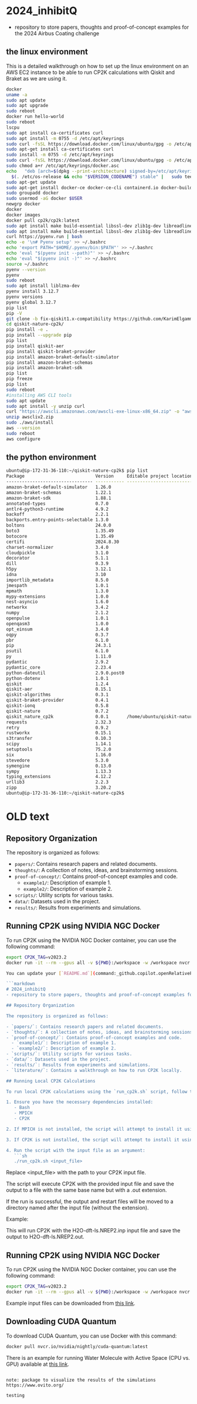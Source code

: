 # 2024_inhibitQ
- repository to store papers, thoughts and proof-of-concept examples for the 2024 Airbus Coating challenge

## the linux environment
This is a detailed walkthrough on how to set up the linux environment on an AWS EC2 instance to be able to run CP2K calculations with Qiskit and Braket as we are using it.
```bash
docker
uname -a
sudo apt update
sudo apt upgrade
sudo reboot
docker run hello-world
sudo reboot
lscpu
sudo apt install ca-certificates curl
sudo apt install -m 0755 -d /etc/apt/keyrings
sudo curl -fsSL https://download.docker.com/linux/ubuntu/gpg -o /etc/apt/keyrings/docker.asc
sudo apt-get install ca-certificates curl
sudo install -m 0755 -d /etc/apt/keyrings
sudo curl -fsSL https://download.docker.com/linux/ubuntu/gpg -o /etc/apt/keyrings/docker.asc
sudo chmod a+r /etc/apt/keyrings/docker.asc
echo   "deb [arch=$(dpkg --print-architecture) signed-by=/etc/apt/keyrings/docker.asc] https://download.docker.com/linux/ubuntu \
  $(. /etc/os-release && echo "$VERSION_CODENAME") stable" |   sudo tee /etc/apt/sources.list.d/docker.list > /dev/null
sudo apt-get update
sudo apt-get install docker-ce docker-ce-cli containerd.io docker-buildx-plugin docker-compose-plugin
sudo groupadd docker
sudo usermod -aG docker $USER
newgrp docker
docker
docker images
docker pull cp2k/cp2k:latest
sudo apt install make build-essential libssl-dev zlib1g-dev libreadline-dev libsqlite3-dev wget curl llvm libncursesw5-dev xz-utils tk-dev libffi-dev python-openssl git
sudo apt install make build-essential libssl-dev zlib1g-dev libreadline-dev libsqlite3-dev wget curl llvm libncursesw5-dev xz-utils tk-dev libffi-dev python3-openssl git
curl https://pyenv.run | bash
echo -e '\n# Pyenv setup' >> ~/.bashrc
echo 'export PATH="$HOME/.pyenv/bin:$PATH"' >> ~/.bashrc
echo 'eval "$(pyenv init --path)"' >> ~/.bashrc
echo 'eval "$(pyenv init -)"' >> ~/.bashrc
source ~/.bashrc
pyenv --version
pyenv 
sudo reboot
sudo apt install liblzma-dev
pyenv install 3.12.7
pyenv versions
pyenv global 3.12.7 
pip list
pip -V
git clone -b fix-qiskit1.x-compatibility https://github.com/KarimElgammal/qiskit-nature-cp2k.git
cd qiskit-nature-cp2k/
pip install -e .
pip install --upgrade pip
pip list
pip install qiskit-aer
pip install qiskit-braket-provider
pip install amazon-braket-default-simulator
pip install amazon-braket-schemas
pip install amazon-braket-sdk
pip list
pip freeze
pip list
sudo reboot
#installing AWS CLI tools
sudo apt update
sudo apt install -y unzip curl
curl "https://awscli.amazonaws.com/awscli-exe-linux-x86_64.zip" -o "awscliv2.zip"
unzip awscliv2.zip
sudo ./aws/install
aws --version
sudo reboot
aws configure
```
## the python environment
```bash
ubuntu@ip-172-31-36-110:~/qiskit-nature-cp2k$ pip list
Package                           Version     Editable project location
--------------------------------- ----------- -------------------------------
amazon-braket-default-simulator   1.26.0
amazon-braket-schemas             1.22.1
amazon-braket-sdk                 1.88.1
annotated-types                   0.7.0
antlr4-python3-runtime            4.9.2
backoff                           2.2.1
backports.entry-points-selectable 1.3.0
boltons                           24.0.0
boto3                             1.35.49
botocore                          1.35.49
certifi                           2024.8.30
charset-normalizer                3.4.0
cloudpickle                       3.1.0
decorator                         5.1.1
dill                              0.3.9
h5py                              3.12.1
idna                              3.10
importlib_metadata                8.5.0
jmespath                          1.0.1
mpmath                            1.3.0
mypy-extensions                   1.0.0
nest-asyncio                      1.6.0
networkx                          3.4.2
numpy                             2.1.2
openpulse                         1.0.1
openqasm3                         1.0.0
opt_einsum                        3.4.0
oqpy                              0.3.7
pbr                               6.1.0
pip                               24.3.1
psutil                            6.1.0
py                                1.11.0
pydantic                          2.9.2
pydantic_core                     2.23.4
python-dateutil                   2.9.0.post0
python-dotenv                     1.0.1
qiskit                            1.2.4
qiskit-aer                        0.15.1
qiskit-algorithms                 0.3.1
qiskit-braket-provider            0.4.1
qiskit-ionq                       0.5.8
qiskit-nature                     0.7.2
qiskit_nature_cp2k                0.0.1       /home/ubuntu/qiskit-nature-cp2k
requests                          2.32.3
retry                             0.9.2
rustworkx                         0.15.1
s3transfer                        0.10.3
scipy                             1.14.1
setuptools                        75.2.0
six                               1.16.0
stevedore                         5.3.0
symengine                         0.13.0
sympy                             1.13.3
typing_extensions                 4.12.2
urllib3                           2.2.3
zipp                              3.20.2
ubuntu@ip-172-31-36-110:~/qiskit-nature-cp2k$ 
```

# OLD text

## Repository Organization

The repository is organized as follows:

- `papers/`: Contains research papers and related documents.
- `thoughts/`: A collection of notes, ideas, and brainstorming sessions.
- `proof-of-concept/`: Contains proof-of-concept examples and code.
  - `example1/`: Description of example 1.
  - `example2/`: Description of example 2.
- `scripts/`: Utility scripts for various tasks.
- `data/`: Datasets used in the project.
- `results/`: Results from experiments and simulations.

## Running CP2K using NVIDIA NGC Docker

To run CP2K using the NVIDIA NGC Docker container, you can use the following command:

```sh
export CP2K_TAG=v2023.2
docker run -it --rm --gpus all -v ${PWD}:/workspace -w /workspace nvcr.io/hpc/cp2k:${CP2K_TAG} cp2k.psmp -i H2O-dft-ls.NREP2.inp

You can update your [`README.md`](command:_github.copilot.openRelativePath?%5B%7B%22scheme%22%3A%22file%22%2C%22authority%22%3A%22%22%2C%22path%22%3A%22%2FUsers%2Fkarim%2Fgithub%2F2024_bmw_airbus%2FREADME.md%22%2C%22query%22%3A%22%22%2C%22fragment%22%3A%22%22%7D%5D "/Users/karim/github/2024_bmw_airbus/README.md") file to include information about how the repository is organized. Here's an example of how you can structure it:

```markdown
# 2024_inhibitQ
- repository to store papers, thoughts and proof-of-concept examples for the 2024 Airbus Coating challenge

## Repository Organization

The repository is organized as follows:

- `papers/`: Contains research papers and related documents.
- `thoughts/`: A collection of notes, ideas, and brainstorming sessions.
- `proof-of-concept/`: Contains proof-of-concept examples and code.
  - `example1/`: Description of example 1.
  - `example2/`: Description of example 2.
- `scripts/`: Utility scripts for various tasks.
- `data/`: Datasets used in the project.
- `results/`: Results from experiments and simulations.
- `literature/`: Contains a walkthrough on how to run CP2K locally.

## Running Local CP2K Calculations

To run local CP2K calculations using the `run_cp2k.sh` script, follow these steps:

1. Ensure you have the necessary dependencies installed:
   - Bash
   - MPICH
   - CP2K

2. If MPICH is not installed, the script will attempt to install it using Homebrew.

3. If CP2K is not installed, the script will attempt to install it using Homebrew.

4. Run the script with the input file as an argument:
   ```sh
   ./run_cp2k.sh <input_file>
   ```
Replace <input_file> with the path to your CP2K input file.

The script will execute CP2K with the provided input file and save the output to a file with the same base name but with a .out extension.

If the run is successful, the output and restart files will be moved to a directory named after the input file (without the extension).

Example:

This will run CP2K with the H2O-dft-ls.NREP2.inp input file and save the output to H2O-dft-ls.NREP2.out.

## Running CP2K using NVIDIA NGC Docker

To run CP2K using the NVIDIA NGC Docker container, you can use the following command:

```sh
export CP2K_TAG=v2023.2
docker run -it --rm --gpus all -v ${PWD}:/workspace -w /workspace nvcr.io/hpc/cp2k:${CP2K_TAG} cp2k.psmp -i H2O-dft-ls.NREP2.inp
```

Example input files can be downloaded from [this link](https://github.com/cp2k/cp2k/blob/c415b5ddc864fe89e1e8e74ebbc33ad8b898175d/benchmarks/QS_DM_LS/README.md).

## Downloading CUDA Quantum

To download CUDA Quantum, you can use Docker with this command:

```sh
docker pull nvcr.io/nvidia/nightly/cuda-quantum:latest
```

There is an example for running Water Molecule with Active Space (CPU vs. GPU) available at [this link](https://nvidia.github.io/cuda-quantum/latest/examples/python/tutorials/vqe_water_active_space.html).
```

note: package to visualize the results of the simulations
https://www.ovito.org/

testing